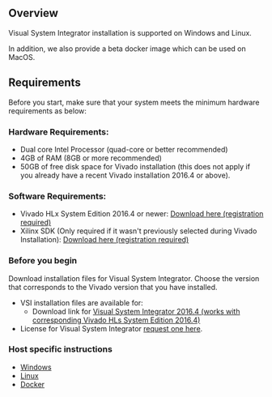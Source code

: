 ## Overview

Visual System Integrator installation is supported on Windows and Linux.

In addition, we also provide a beta docker image which can be used on MacOS.

## Requirements
Before you start, make sure that your system meets the minimum hardware requirements as below:

### Hardware Requirements:
- Dual core Intel Processor (quad-core or better recommended)
- 4GB of RAM (8GB or more recommended)
- 50GB of free disk space for Vivado installation (this does not apply if you already have a recent Vivado installation 2016.4 or above).

### Software Requirements:
- Vivado HLx System Edition 2016.4 or newer: [Download here (registration required)](https://www.xilinx.com/support/download/index.html/content/xilinx/en/downloadNav/vivado-design-tools.html)
- Xilinx SDK (Only required if it wasn't previously selected during Vivado Installation): [Download here (registration required)](https://www.xilinx.com/support/download/index.html/content/xilinx/en/downloadNav/embedded-design-tools.html)


### Before you begin
Download installation files for Visual System Integrator. Choose the version that corresponds to the Vivado version that you have installed.

- VSI installation files are available for:
	- Download link for [Visual System Integrator 2016.4 (works with corresponding Vivado HLs System Edition 2016.4)](http://drive.google.com)
-  License for Visual System Integrator [request one here](http://systemviewinc.com/license.html).

### Host specific instructions

- [Windows](windows.md)
- [Linux](linux.md)
- [Docker](docker.md)
